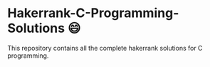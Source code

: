 # Hakerrank-C-Programming-Solutions :smile:
This repository contains all the complete hakerrank solutions for C programming.  
